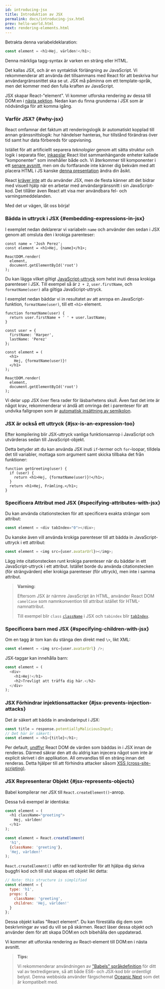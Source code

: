 ```yaml
---
id: introducing-jsx
title: Introduktion av JSX
permalink: docs/introducing-jsx.html
prev: hello-world.html
next: rendering-elements.html
---
```


Betrakta denna variabeldeklaration:

```js
const element = <h1>Hej, världen!</h1>;
```

Denna märkliga tagg-syntax är varken en sträng eller HTML.

Det kallas JSX, och är en syntaktisk förlängning av JavaScript. Vi rekommenderar att använda det tillsammans med React för att beskriva hur användargränssnittet ska se ut. JSX må påminna om ett template-språk, men det kommer med den fulla kraften av JavaScript.

JSX skapar React-"element". Vi kommer utforska rendering av dessa till DOM:en i [nästa sektion](/docs/rendering-elements.html). Nedan kan du finna grunderna i JSX som är nödvändiga för att komma igång.

### Varför JSX? {#why-jsx}

React omfamnar det faktum att renderingslogik är automatiskt kopplad till annan gränssnittslogik: hur händelser hanteras, hur tillstånd förändras över tid samt hur data förbereds för uppvisning.

Istället för att artificiellt separera *teknologier* genom att sätta struktur och logik i separata filer, [inkapslar](https://sv.wikipedia.org/wiki/Inkapsling_(Separation_of_Concerns)) React löst sammanhängande enheter kallade "komponenter" som innehåller både och. Vi återkommer till komponenter i ett [senare avsnitt](/docs/components-and-props.html), men om du fortfarande inte känner dig bekväm med att placera HTML i JS kanske [denna presentation](https://www.youtube.com/watch?v=x7cQ3mrcKaY) ändra din åsikt.

React [kräver inte](/docs/react-without-jsx.html) att du använder JSX, men de flesta känner att det bidrar med visuell hjälp när en arbetar med användargränssnitt i sin JavaScript-kod. Det tillåter även React att visa mer användbara fel- och varningsmeddelanden.

Med det ur vägen, låt oss börja!

### Bädda in uttryck i JSX {#embedding-expressions-in-jsx}

I exemplet nedan deklarerar vi variabeln `name` och använder den sedan i JSX genom att omsluta den i krokiga parenteser:

```js{1,2}
const name = 'Josh Perez';
const element = <h1>Hej, {name}</h1>;

ReactDOM.render(
  element,
  document.getElementById('root')
);
```

Du kan lägga vilket giltigt [JavaScript-uttryck](https://developer.mozilla.org/en-US/docs/Web/JavaScript/Guide/Expressions_and_Operators#Expressions) som helst inuti dessa krokiga parenteser i JSX. Till exempel så är `2 + 2`, `user.firstName`, och `formatName(user)` alla giltiga JavaScript-uttryck.

I exemplet nedan bäddar vi in resultatet av att anropa en JavaScript-funktion, `formatName(user)`, till ett `<h1>` element.

```js{12}
function formatName(user) {
  return user.firstName + ' ' + user.lastName;
}

const user = {
  firstName: 'Harper',
  lastName: 'Perez'
};

const element = (
  <h1>
    Hej, {formatName(user)}!
  </h1>
);

ReactDOM.render(
  element,
  document.getElementById('root')
);
```

[](codepen://introducing-jsx)

Vi delar upp JSX över flera rader för läsbarhetens skull. Även fast det inte är något krav, rekommenderar vi ändå att omringa det i parenteser för att undvika fallgropen som är [automatisk insättning av semikolon](https://stackoverflow.com/q/2846283).

### JSX är också ett uttryck {#jsx-is-an-expression-too}

Efter kompilering blir JSX-uttryck vanliga funktionsanrop i JavaScript och utvärderas sedan till JavaScript-objekt.

Detta betyder att du kan använda JSX inuti `if`-termer och `for`-loopar, tilldela det till variabler, mottaga som argument samt skicka tillbaka det från funktioner:

```js{3,5}
function getGreeting(user) {
  if (user) {
    return <h1>Hej, {formatName(user)}!</h1>;
  }
  return <h1>Hej, Främling.</h1>;
}
```

### Specificera Attribut med JSX {#specifying-attributes-with-jsx}

Du kan använda citationstecken för att specificera exakta strängar som attribut:

```js
const element = <div tabIndex="0"></div>;
```

Du kanske även vill använda krokiga parenteser till att bädda in JavaScript-uttryck i ett attribut:

```js
const element = <img src={user.avatarUrl}></img>;
```

Lägg inte citationstecken runt krokiga parenteser när du bäddar in ett JavaScript-uttryck i ett attribut. Istället borde du använda citationstecken (för strängvärden) eller krokiga parenteser (för uttryck), men inte i samma attribut.

>**Varning:**
>
>Eftersom JSX är närmre JavaScript än HTML, använder React DOM `camelCase` som namnkonvention till attribut istället för HTML-namnattribut.
>
>Till exempel blir `class` [`className`](https://developer.mozilla.org/en-US/docs/Web/API/Element/className) i JSX och `tabindex` blir [`tabIndex`](https://developer.mozilla.org/en-US/docs/Web/API/HTMLElement/tabIndex).

### Specificera barn med JSX {#specifying-children-with-jsx}

Om en tagg är tom kan du stänga den direkt med `\>`, likt XML:

```js
const element = <img src={user.avatarUrl} />;
```

JSX-taggar kan innehålla barn:

```js
const element = (
  <div>
    <h1>Hej!</h1>
    <h2>Trevligt att träffa dig här.</h2>
  </div>
);
```

### JSX Förhindrar injektionsattacker {#jsx-prevents-injection-attacks}

Det är säkert att bädda in användarinput i JSX:

```js
const title = response.potentiallyMaliciousInput;
// Det här är säkert:
const element = <h1>{title}</h1>;
```

Per default, [undflyr](https://stackoverflow.com/questions/7381974/which-characters-need-to-be-escaped-on-html) React DOM de värden som bäddas in i JSX innan de renderas. Därmed säkrar den att du aldrig kan injecera något som inte är explicit skrivet i din applikation. All omvandlas till en sträng innan det renderas. Detta hjälper till att förhindra attacker såsom [XSS (cross-site-scripting)](https://en.wikipedia.org/wiki/Cross-site_scripting).

### JSX Representerar Objekt {#jsx-represents-objects}

Babel kompilerar ner JSX till `React.createElement()`-anrop.

Dessa två exempel är identiska:

```js
const element = (
  <h1 className="greeting">
    Hej, världen!
  </h1>
);
```

```js
const element = React.createElement(
  'h1',
  {className: 'greeting'},
  'Hej, världen!'
);
```

`React.createElement()` utför en rad kontroller för att hjälpa dig skriva buggfri kod och till slut skapas ett objekt likt detta:

```js
// Note: this structure is simplified
const element = {
  type: 'h1',
  props: {
    className: 'greeting',
    children: 'Hej, världen!'
  }
};
```

Dessa objekt kallas "React element". Du kan föreställa dig dem som beskrivningar av vad du vill se på skärmen. React läser dessa objekt och använder dem för att skapa DOM:en och bibehålla den uppdaterad.

Vi kommer att utforska rendering av React-element till DOM:en i nästa avsnitt.

>**Tips:**
>
>Vi rekommenderar användningen av ["Babels" språkdefinition](https://babeljs.io/docs/editors) för ditt val av textredigerare, så att både ES6- och JSX-kod blir ordentligt belyst. Denna webbsida använder färgschemat [Oceanic Next](https://labs.voronianski.com/oceanic-next-color-scheme/) som det är kompatibelt med.
